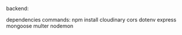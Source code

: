 backend:

dependencies commands: npm install cloudinary cors dotenv express mongoose multer nodemon
